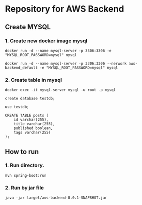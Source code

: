 # Repository for AWS Backend

## Create MYSQL

### 1. Create new docker image mysql

`docker run -d --name mysql-server -p 3306:3306 -e "MYSQL_ROOT_PASSWORD=mysql" mysql`

`docker run -d --name mysql-server -p 3306:3306 --nerwork aws-backend_default -e "MYSQL_ROOT_PASSWORD=mysql" mysql`

### 2. Create table in mysql
`docker exec -it mysql-server mysql -u root -p mysql`

`create database testdb;`

`use testdb;`
```
CREATE TABLE posts (
    id varchar(255),
    title varchar(255),
    published boolean,
    tags varchar(255)
);
```

## How to run

### 1. Run directory.
`mvn spring-boot:run`

### 2. Run by jar file
`java -jar target/aws-backend-0.0.1-SNAPSHOT.jar`



